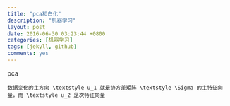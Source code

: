 ```yaml
---
title: "pca和白化"
description: "机器学习"
layout: post
date: 2016-06-30 03:23:44 +0800
categories: [机器学习]
tags: [jekyll, github]
comments: yes
---
```

pca
	
	数据变化的主方向 \textstyle u_1 就是协方差矩阵 \textstyle \Sigma 的主特征向量，而 \textstyle u_2 是次特征向量
